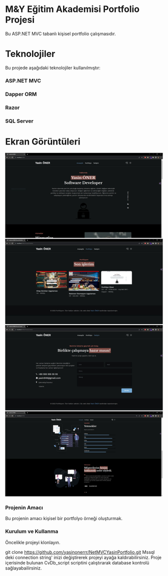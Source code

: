 <h1>M&Y Eğitim Akademisi Portfolio Projesi</h1>

Bu ASP.NET MVC tabanlı kişisel portfolio çalışmasıdır.

<h1>Teknolojiler</h1>

Bu projede aşağıdaki teknolojiler kullanılmıştır:

<h3>ASP.NET MVC</h3>

<h3>Dapper ORM</h3>

<h3>Razor</h3>

<h3>SQL Server</h3>  

<h1>Ekran Görüntüleri</h1>
<img src="https://github.com/yasinonerrr/NetMVCYasinPortfolio/blob/master/Example01/theme/assets/1.JPG">
<br />
<img src="https://github.com/yasinonerrr/NetMVCYasinPortfolio/blob/master/Example01/theme/assets/2.JPG">
<br />
<img src="https://github.com/yasinonerrr/NetMVCYasinPortfolio/blob/master/Example01/theme/assets/3.JPG">
<br />
<img src="https://github.com/yasinonerrr/NetMVCYasinPortfolio/blob/master/Example01/theme/assets/4.JPG">
<br />


<h3>Projenin Amacı</h3>

Bu projenin amacı kişisel bir portfolyo örneği oluşturmak.

<h3>Kurulum ve Kullanma</h3>

 Öncelikle projeyi klonlayın.

git clone https://github.com/yasinonerrr/NetMVCYasinPortfolio.git Mssql deki connection string' inizi değiştirerek projeyi ayağa kaldırabilirsiniz.
Proje içerisinde bulunan CvDb_script scriptini çalıştırarak database kontrolü sağlayabailirsiniz.

